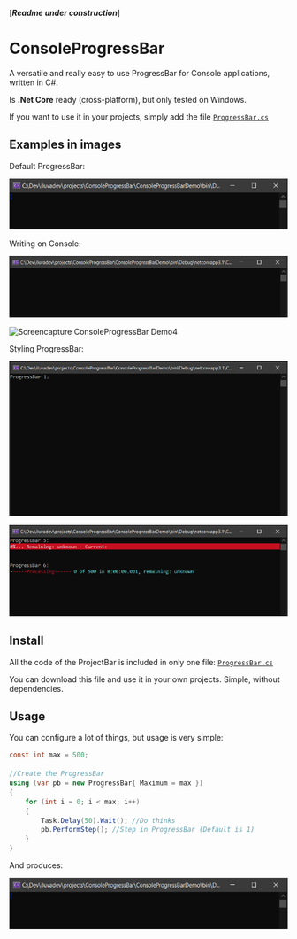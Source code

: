 [***Readme under construction***]

# ConsoleProgressBar
A versatile and really easy to use ProgressBar for Console applications, written in C#. 

Is **.Net Core** ready (cross-platform), but only tested on Windows.

If you want to use it in your projects, simply add the file [`ProgressBar.cs`](ConsoleProgressBar/ProgressBar.cs)

## Examples in images
Default ProgressBar:

![Output of Ussage](docs/img/ProgressBarConsole-Example_Usage1.gif)

Writing on Console:

![Screencapture ConsoleProgressBar Demo3](docs/img/ProgressBarConsole-Demo3.gif)

![Screencapture ConsoleProgressBar Demo4](docs/img/ProgressBarConsole-Demo4.gif)

Styling ProgressBar:

![Screencapture ConsoleProgressBar Demo](docs/img/ProgressBarConsole-Demo.gif)

![Screencapture ConsoleProgressBar Demo2](docs/img/ProgressBarConsole-Demo2.gif)


## Install
All the code of the ProjectBar is included in only one file: [`ProgressBar.cs`](ConsoleProgressBar/ProgressBar.cs) 

You can download this file and use it in your own projects. Simple, without dependencies.

## Usage
You can configure a lot of things, but usage is very simple:
```csharp
const int max = 500;

//Create the ProgressBar
using (var pb = new ProgressBar{ Maximum = max })
{
    for (int i = 0; i < max; i++)
    {
        Task.Delay(50).Wait(); //Do thinks
        pb.PerformStep(); //Step in ProgressBar (Default is 1)
    }
}
```
And produces:

![Output of Ussage](docs/img/ProgressBarConsole-Example_Usage1.gif)
